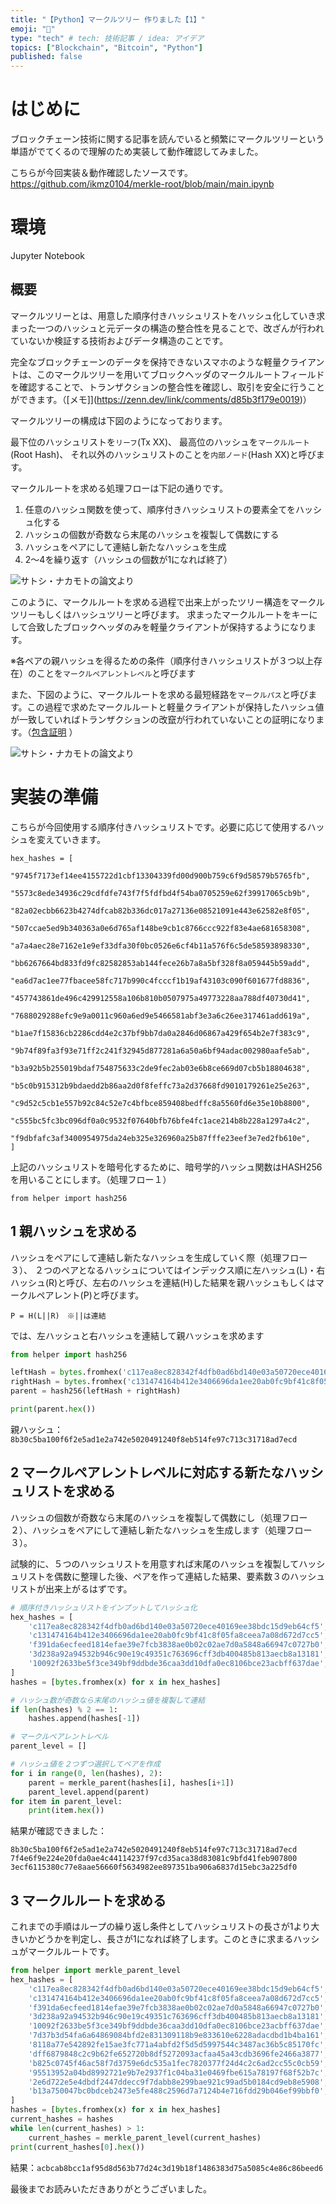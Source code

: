 ```yaml
---
title: "【Python】マークルツリー 作りました【1】"
emoji: "🌲"
type: "tech" # tech: 技術記事 / idea: アイデア
topics: ["Blockchain", "Bitcoin", "Python"]
published: false
---
```


# はじめに
ブロックチェーン技術に関する記事を読んでいると頻繁にマークルツリーという単語がでてくるので理解のため実装して動作確認してみました。

こちらが今回実装＆動作確認したソースです。
https://github.com/ikmz0104/merkle-root/blob/main/main.ipynb
# 環境
Jupyter Notebook

## 概要
マークルツリーとは、用意した順序付きハッシュリストをハッシュ化していき求まった一つのハッシュと元データの構造の整合性を見ることで、改ざんが行われていないか検証する技術およびデータ構造のことです。

完全なブロックチェーンのデータを保持できないスマホのような軽量クライアントは、このマークルツリーを用いてブロックヘッダのマークルルートフィールドを確認することで、トランザクションの整合性を確認し、取引を安全に行うことができます。（[メモ]](https://zenn.dev/link/comments/d85b3f179e0019)）

マークルツリーの構成は下図のようになっております。

最下位のハッシュリストを`リーフ`(Tx XX)、
最高位のハッシュを`マークルルート`(Root Hash)、
それ以外のハッシュリストのことを`内部ノード`(Hash XX)と呼びます。

マークルルートを求める処理フローは下記の通りです。
1. 任意のハッシュ関数を使って、順序付きハッシュリストの要素全てをハッシュ化する
2. ハッシュの個数が奇数なら末尾のハッシュを複製して偶数にする
3. ハッシュをペアにして連結し新たなハッシュを生成
4. 2～4を繰り返す（ハッシュの個数が1になれば終了）

![サトシ・ナカモトの論文より](../images/hash1.png)

このように、マークルルートを求める過程で出来上がったツリー構造をマークルツリーもしくはハッシュツリーと呼びます。
求まったマークルルートをキーにして合致したブロックヘッダのみを軽量クライアントが保持するようになります。

※各ペアの親ハッシュを得るための条件（順序付きハッシュリストが３つ以上存在）のことを`マークルペアレントレベル`と呼びます

また、下図のように、マークルルートを求める最短経路を`マークルパス`と呼びます。この過程で求めたマークルルートと軽量クライアントが保持したハッシュ値が一致していればトランザクションの改竄が行われていないことの証明になります。（[包含証明](https://zenn.dev/link/comments/4b76af95d48dd4)
）

![サトシ・ナカモトの論文より](../images/hash2.png)

# 実装の準備

こちらが今回使用する順序付きハッシュリストです。必要に応じて使用するハッシュを変えていきます。
```
hex_hashes = [
    "9745f7173ef14ee4155722d1cbf13304339fd00d900b759c6f9d58579b5765fb",
    "5573c8ede34936c29cdfdfe743f7f5fdfbd4f54ba0705259e62f39917065cb9b",
    "82a02ecbb6623b4274dfcab82b336dc017a27136e08521091e443e62582e8f05",
    "507ccae5ed9b340363a0e6d765af148be9cb1c8766ccc922f83e4ae681658308",
    "a7a4aec28e7162e1e9ef33dfa30f0bc0526e6cf4b11a576f6c5de58593898330",
    "bb6267664bd833fd9fc82582853ab144fece26b7a8a5bf328f8a059445b59add",
    "ea6d7ac1ee77fbacee58fc717b990c4fcccf1b19af43103c090f601677fd8836",
    "457743861de496c429912558a106b810b0507975a49773228aa788df40730d41",
    "7688029288efc9e9a0011c960a6ed9e5466581abf3e3a6c26ee317461add619a",
    "b1ae7f15836cb2286cdd4e2c37bf9bb7da0a2846d06867a429f654b2e7f383c9",
    "9b74f89fa3f93e71ff2c241f32945d877281a6a50a6bf94adac002980aafe5ab",
    "b3a92b5b255019bdaf754875633c2de9fec2ab03e6b8ce669d07cb5b18804638",
    "b5c0b915312b9bdaedd2b86aa2d0f8feffc73a2d37668fd9010179261e25e263",
    "c9d52c5cb1e557b92c84c52e7c4bfbce859408bedffc8a5560fd6e35e10b8800",
    "c555bc5fc3bc096df0a0c9532f07640bfb76bfe4fc1ace214b8b228a1297a4c2",
    "f9dbfafc3af3400954975da24eb325e326960a25b87fffe23eef3e7ed2fb610e",
]
```

上記のハッシュリストを暗号化するために、暗号学的ハッシュ関数はHASH256を用いることにします。（処理フロー１）
```
from helper import hash256
```


## 1 親ハッシュを求める
ハッシュをペアにして連結し新たなハッシュを生成していく際（処理フロー３）、
２つのペアとなるハッシュについてはインデックス順に左ハッシュ(L)・右ハッシュ(R)と呼び、左右のハッシュを連結(H)した結果を親ハッシュもしくはマークルペアレント(P)と呼びます。
```
P = H(L||R)　※||は連結
```
では、左ハッシュと右ハッシュを連結して親ハッシュを求めます
```py
from helper import hash256

leftHash = bytes.fromhex('c117ea8ec828342f4dfb0ad6bd140e03a50720ece40169ee38bdc15d9eb64cf5')
rightHash = bytes.fromhex('c131474164b412e3406696da1ee20ab0fc9bf41c8f05fa8ceea7a08d672d7cc5')
parent = hash256(leftHash + rightHash)

print(parent.hex())
```
親ハッシュ：`8b30c5ba100f6f2e5ad1e2a742e5020491240f8eb514fe97c713c31718ad7ecd`

## 2 マークルペアレントレベルに対応する新たなハッシュリストを求める
ハッシュの個数が奇数なら末尾のハッシュを複製して偶数にし（処理フロー２）、ハッシュをペアにして連結し新たなハッシュを生成します（処理フロー３）。

試験的に、５つのハッシュリストを用意すれば末尾のハッシュを複製してハッシュリストを偶数に整理した後、ペアを作って連結した結果、要素数３のハッシュリストが出来上がるはずです。
```py
# 順序付きハッシュリストをインプットしてハッシュ化
hex_hashes = [
    'c117ea8ec828342f4dfb0ad6bd140e03a50720ece40169ee38bdc15d9eb64cf5',
    'c131474164b412e3406696da1ee20ab0fc9bf41c8f05fa8ceea7a08d672d7cc5',
    'f391da6ecfeed1814efae39e7fcb3838ae0b02c02ae7d0a5848a66947c0727b0',
    '3d238a92a94532b946c90e19c49351c763696cff3db400485b813aecb8a13181',
    '10092f2633be5f3ce349bf9ddbde36caa3dd10dfa0ec8106bce23acbff637dae',
]
hashes = [bytes.fromhex(x) for x in hex_hashes]

# ハッシュ数が奇数なら末尾のハッシュ値を複製して連結
if len(hashes) % 2 == 1:
    hashes.append(hashes[-1])

# マークルペアレントレベル
parent_level = []

# ハッシュ値を２つずつ選択してペアを作成
for i in range(0, len(hashes), 2):
    parent = merkle_parent(hashes[i], hashes[i+1])
    parent_level.append(parent)
for item in parent_level:
    print(item.hex())
```
結果が確認できました：
```
8b30c5ba100f6f2e5ad1e2a742e5020491240f8eb514fe97c713c31718ad7ecd
7f4e6f9e224e20fda0ae4c44114237f97cd35aca38d83081c9bfd41feb907800
3ecf6115380c77e8aae56660f5634982ee897351ba906a6837d15ebc3a225df0
```

## 3 マークルルートを求める
これまでの手順はループの繰り返し条件としてハッシュリストの長さが1より大きいかどうかを判定し、長さが1になれば終了します。このときに求まるハッシュがマークルルートです。

```py
from helper import merkle_parent_level
hex_hashes = [
    'c117ea8ec828342f4dfb0ad6bd140e03a50720ece40169ee38bdc15d9eb64cf5',
    'c131474164b412e3406696da1ee20ab0fc9bf41c8f05fa8ceea7a08d672d7cc5',
    'f391da6ecfeed1814efae39e7fcb3838ae0b02c02ae7d0a5848a66947c0727b0',
    '3d238a92a94532b946c90e19c49351c763696cff3db400485b813aecb8a13181',
    '10092f2633be5f3ce349bf9ddbde36caa3dd10dfa0ec8106bce23acbff637dae',
    '7d37b3d54fa6a64869084bfd2e831309118b9e833610e6228adacdbd1b4ba161',
    '8118a77e542892fe15ae3fc771a4abfd2f5d5d5997544c3487ac36b5c85170fc',
    'dff6879848c2c9b62fe652720b8df5272093acfaa45a43cdb3696fe2466a3877',
    'b825c0745f46ac58f7d3759e6dc535a1fec7820377f24d4c2c6ad2cc55c0cb59',
    '95513952a04bd8992721e9b7e2937f1c04ba31e0469fbe615a78197f68f52b7c',
    '2e6d722e5e4dbdf2447ddecc9f7dabb8e299bae921c99ad5b0184cd9eb8e5908',
    'b13a750047bc0bdceb2473e5fe488c2596d7a7124b4e716fdd29b046ef99bbf0',
]
hashes = [bytes.fromhex(x) for x in hex_hashes]
current_hashes = hashes
while len(current_hashes) > 1:
    current_hashes = merkle_parent_level(current_hashes)
print(current_hashes[0].hex())
```
結果：`acbcab8bcc1af95d8d563b77d24c3d19b18f1486383d75a5085c4e86c86beed6`




最後までお読みいただきありがとうございました。
